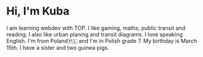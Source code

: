 # Hi, I'm Kuba
I am learning webdev with TOP.
I like gaming, maths, public transit and reading. I also like urban planing and transit diagrams. I love speaking English.
I'm from Poland🇵🇱 and I'm in Polish grade 7. My birthday is March 15th. I have a sister and two guinea pigs.
